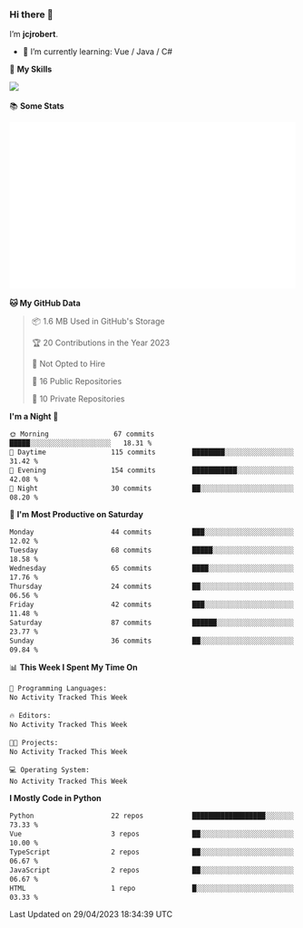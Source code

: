 ### Hi there 👋

I’m **jcjrobert**.

- 🌱 I’m currently learning: Vue / Java / C#

🌟 **My Skills**

![](https://img.shields.io/badge/-Python-3e74a2?style=flat-square&logo=Python&logoColor=fff)

📚 **Some Stats**

![](https://github.com/jcjrobert/github-stats/blob/master/generated/overview.svg)

<!--START_SECTION:waka-->
**🐱 My GitHub Data** 

> 📦 1.6 MB Used in GitHub's Storage 
 > 
> 🏆 20 Contributions in the Year 2023
 > 
> 🚫 Not Opted to Hire
 > 
> 📜 16 Public Repositories 
 > 
> 🔑 10 Private Repositories 
 > 
**I'm a Night 🦉** 

```text
🌞 Morning                67 commits          █████░░░░░░░░░░░░░░░░░░░░   18.31 % 
🌆 Daytime                115 commits         ████████░░░░░░░░░░░░░░░░░   31.42 % 
🌃 Evening                154 commits         ███████████░░░░░░░░░░░░░░   42.08 % 
🌙 Night                  30 commits          ██░░░░░░░░░░░░░░░░░░░░░░░   08.20 % 
```
📅 **I'm Most Productive on Saturday** 

```text
Monday                   44 commits          ███░░░░░░░░░░░░░░░░░░░░░░   12.02 % 
Tuesday                  68 commits          █████░░░░░░░░░░░░░░░░░░░░   18.58 % 
Wednesday                65 commits          ████░░░░░░░░░░░░░░░░░░░░░   17.76 % 
Thursday                 24 commits          ██░░░░░░░░░░░░░░░░░░░░░░░   06.56 % 
Friday                   42 commits          ███░░░░░░░░░░░░░░░░░░░░░░   11.48 % 
Saturday                 87 commits          ██████░░░░░░░░░░░░░░░░░░░   23.77 % 
Sunday                   36 commits          ██░░░░░░░░░░░░░░░░░░░░░░░   09.84 % 
```


📊 **This Week I Spent My Time On** 

```text
💬 Programming Languages: 
No Activity Tracked This Week

🔥 Editors: 
No Activity Tracked This Week

🐱‍💻 Projects: 
No Activity Tracked This Week

💻 Operating System: 
No Activity Tracked This Week
```

**I Mostly Code in Python** 

```text
Python                   22 repos            ██████████████████░░░░░░░   73.33 % 
Vue                      3 repos             ██░░░░░░░░░░░░░░░░░░░░░░░   10.00 % 
TypeScript               2 repos             ██░░░░░░░░░░░░░░░░░░░░░░░   06.67 % 
JavaScript               2 repos             ██░░░░░░░░░░░░░░░░░░░░░░░   06.67 % 
HTML                     1 repo              █░░░░░░░░░░░░░░░░░░░░░░░░   03.33 % 
```




 Last Updated on 29/04/2023 18:34:39 UTC
<!--END_SECTION:waka-->
